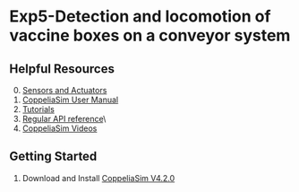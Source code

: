 # Exp5-Detection and locomotion of vaccine boxes on a conveyor system

## Helpful Resources
0. [Sensors and Actuators](https://www.just.edu.jo/~haalshraideh/Courses/IE431/Lecture_slides/ch6%20sensors_and_actuators.pdf)
1. [CoppeliaSim User Manual](https://coppeliarobotics.com/helpFiles/)
2. [Tutorials](https://www.coppeliarobotics.com/helpFiles/en/tutorials.htm)
3. [Regular API reference](https://www.coppeliarobotics.com/helpFiles/en/apiFunctions.htm)\
4. [CoppeliaSim Videos](https://coppeliarobotics.com/videos)

## Getting Started

1. Download and Install [CoppeliaSim V4.2.0](https://www.coppeliarobotics.com/downloads)

